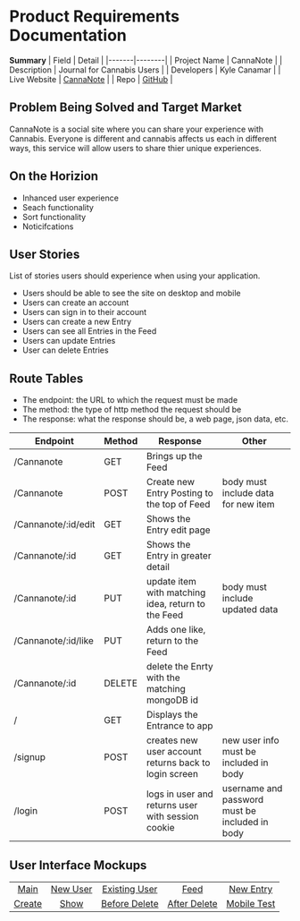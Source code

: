 
# Product Requirements Documentation

**Summary**
| Field | Detail |
|-------|--------|
| Project Name | CannaNote |
| Description | Journal for Cannabis Users |
| Developers | Kyle Canamar |
| Live Website | [CannaNote](https://karc-cannanote.herokuapp.com) |
| Repo | [GitHub](https://github.com/kcanamar/cannanote) |

## Problem Being Solved and Target Market

CannaNote is a social site where you can share your experience with Cannabis. Everyone is different and cannabis affects us each in different ways, this service will allow users to share thier unique experiences.

## On the Horizion

- Inhanced user experience
- Seach functionality
- Sort functionality
- Noticifcations

## User Stories

List of stories users should experience when using your application.

- Users should be able to see the site on desktop and mobile
- Users can create an account
- Users can sign in to their account
- Users can create a new Entry
- Users can see all Entries in the Feed
- Users can update Entries
- User can delete Entries

## Route Tables

- The endpoint: the URL to which the request must be made
- The method: the type of http method the request should be
- The response: what the response should be, a web page, json data, etc.

| Endpoint | Method | Response | Other |
| -------- | ------ | -------- | ----- |
| /Cannanote | GET | Brings up the Feed  | |
| /Cannanote | POST | Create new Entry Posting to the top of Feed | body must include data for new item |
| /Cannanote/:id/edit | GET | Shows the Entry edit page | |
| /Cannanote/:id | GET | Shows the Entry in greater detail | |
| /Cannanote/:id | PUT | update item with matching idea, return to the Feed | body must include updated data |
| /Cannanote/:id/like | PUT | Adds one like, return to the Feed | |
| /Cannanote/:id | DELETE | delete the Enrty with the matching mongoDB id | |
| / | GET | Displays the Entrance to app | |
| /signup | POST | creates new user account returns back to login screen | new user info must be included in body |
| /login | POST | logs in user and returns user with session cookie | username and password must be included in body |

## User Interface Mockups

| | | | | |
|:-------------------------:|:-------------------------:|:-------------------------:|:-------------------------:|:-------------------------:|
|[Main](./public/screenshots/main.png) |[New User](./public/screenshots/show.png) |[Existing User](./public/screenshots/existing-user.png) |[Feed](./public/screenshots/feed.png) |[New Entry](./public/screenshots/new.png) |
|[Create](./public/screenshots/create.png) |[Show](./public/screenshots/show.png) |[Before Delete](./public/screenshots/before-delete.png) |[After Delete](./public/screenshots/after-delete.png) |[Mobile Test](./public/screenshots/mobile-test.png) |
